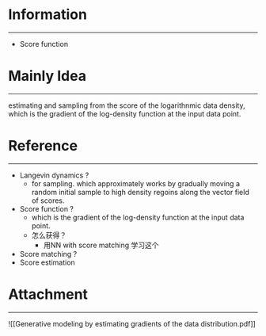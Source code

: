 # Information
---
- Score function

# Mainly Idea
---
estimating and sampling from the score of the logarithnmic data density, which is the gradient of the log-density function at the input data point.

# Reference
---
- Langevin dynamics ?
	- for sampling. which approximately works by gradually moving a random initial sample to high density regoins along the vector field of scores.
- Score function ?
	- which is the gradient of the log-density function at the input data point.
	- 怎么获得？
		- 用NN with score matching 学习这个
- Score matching ?
- Score estimation

# Attachment
---
![[Generative modeling by estimating gradients of the data distribution.pdf]]